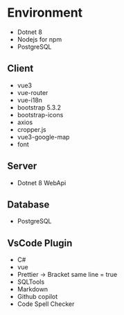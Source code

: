 # Environment
- Dotnet 8
- Nodejs for npm
- PostgreSQL

## Client
- vue3
- vue-router
- vue-i18n
- bootstrap 5.3.2
- bootstrap-icons
- axios
- cropper.js
- vue3-google-map
- font

## Server
- Dotnet 8 WebApi

## Database
- PostgreSQL

## VsCode Plugin
- C#
- vue
- Prettier -> Bracket same line = true
- SQLTools
- Markdown
- Github copilot
- Code Spell Checker